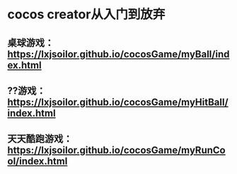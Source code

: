 # cocos creator从入门到放弃
## 桌球游戏：https://lxjsoilor.github.io/cocosGame/myBall/index.html
## ??游戏：https://lxjsoilor.github.io/cocosGame/myHitBall/index.html
## 天天酷跑游戏：https://lxjsoilor.github.io/cocosGame/myRunCool/index.html
